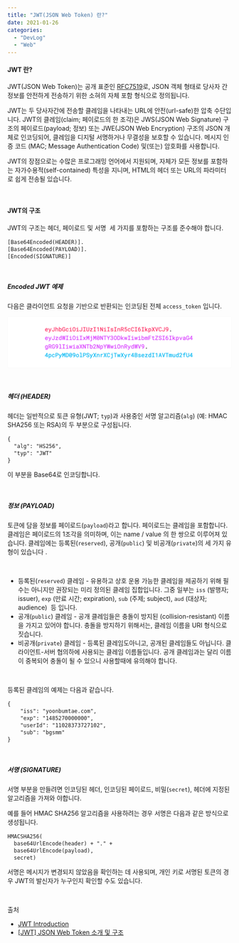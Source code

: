 ```yaml
---
title: "JWT(JSON Web Token) 란?"
date: 2021-01-26
categories: 
  - "DevLog"
  - "Web"
---
```


#### **JWT 란?**

JWT(JSON Web Token)는 공개 표준인 [RFC7519](https://tools.ietf.org/html/rfc7519)로, JSON 객체 형태로 당사자 간 정보를 안전하게 전송하기 위한 소혀의 자체 포함 형식으로 정의됩니다.

JWT는 두 당사자간에 전송할 클레임을 나타내는 URL에 안전(url-safe)한 압축 수단입니다. JWT의 클레임(claim; 페이로드의 한 조각)은 JWS(JSON Web Signature) 구조의 페이로드(payload; 정보) 또는 JWE(JSON Web Encryption) 구조의 JSON 개체로 인코딩되어, 클레임을 디지털 서명하거나 무결성을 보호할 수 있습니다. 메시지 인증 코드 (MAC; Message Authentication Code) 및(또는) 암호화를 사용합니다.

JWT의 장점으로는 수많은 프로그래밍 언어에서 지원되며, 자체가 모든 정보를 포함하는 자가수용적(self-contained) 특성을 지니며, HTML의 헤더 또는 URL의 파라미터로 쉽게 전송될 있습니다.

 

#### **JWT의 구조**

JWT의 구조는 헤더, 페이로드 및 서명  세 가지를 포함하는 구조를 준수해야 합니다.

```
[Base64Encoded(HEADER)].
[Base64Encoded(PAYLOAD)].
[Encoded(SIGNATURE)]
```

 

##### **Encoded JWT 예제**

다음은 클라이언트 요청을 기반으로 반환되는 인코딩된 전체 `access_token` 입니다.

 ![](/assets/img/wp-content/uploads/2021/01/encoded-jwt3.png)

 

##### **헤더 (HEADER)**

헤더는 일반적으로 토큰 유형(JWT; `typ`)과 사용중인 서명 알고리즘(`alg`) (예: HMAC SHA256 또는 RSA)의 두 부분으로 구성됩니다.

```
{
  "alg": "HS256",
  "typ": "JWT"
}
```

이 부분을 Base64로 인코딩합니다.

 

##### **정보 (PAYLOAD)**

토큰에 담을 정보를 페이로드(`payload`)라고 합니다. 페이로드는 클레임을 포함합니다. 클레임은 페이로드의 1조각을 의미하며, 이는 name / value 의 한 쌍으로 이루어져 있습니다. 클레임에는 등록된(`reserved`), 공개(`public`) 및 비공개(`private`)의 세 가지 유형이 있습니다 .

 

- 등록된(`reserved`) 클레임 - 유용하고 상호 운용 가능한 클레임을 제공하기 위해 필수는 아니지만 권장되는 미리 정의된 클레임 집합입니다. 그중 일부는 `iss` (발행자; issuer), `exp` (만료 시간; expiration), `sub` (주제; subject), `aud` (대상자; audience)  등 입니다.
- 공개(`public`) 클레임 - 공개 클레임들은 충돌이 방지된 (collision-resistant) 이름을 가지고 있어야 합니다. 충돌을 방지하기 위해서는, 클레임 이름을 URI 형식으로 짓습니다.
- 비공개(`private`) 클레임 - 등록된 클레임도아니고, 공개된 클레임들도 아닙니다. 클라이언트-서버 협의하에 사용되는 클레임 이름들입니다. 공개 클레임과는 달리 이름이 중복되어 충돌이 될 수 있으니 사용할때에 유의해야 합니다.

 

등록된 클레임의 예제는 다음과 같습니다.

```
{
    "iss": "yoonbumtae.com",
    "exp": "1485270000000",
    "userId": "11028373727102",
    "sub": "bgsmm"
}
```

 

##### **서명 (SIGNATURE)** 

서명 부분을 만들려면 인코딩된 헤더, 인코딩된 페이로드, 비밀(`secret`), 헤더에 지정된 알고리즘을 가져와 야합니다.

예를 들어 HMAC SHA256 알고리즘을 사용하려는 경우 서명은 다음과 같은 방식으로 생성됩니다.

```
HMACSHA256(
  base64UrlEncode(header) + "." +
  base64UrlEncode(payload),
  secret)
```

서명은 메시지가 변경되지 않았음을 확인하는 데 사용되며, 개인 키로 서명된 토큰의 경우 JWT의 발신자가 누구인지 확인할 수도 있습니다.

 

출처

- [JWT Introduction](https://jwt.io/introduction/)
- [\[JWT\] JSON Web Token 소개 및 구조](https://velopert.com/2389)
